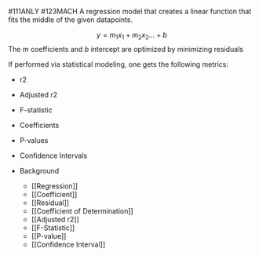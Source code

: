 #111ANLY #123MACH 
A regression model that creates a linear function that fits the middle of the given datapoints.

$$y = m_{1}x_{1} + m_{2}x_{2} ... + b$$
The *m* coefficients and *b* intercept are optimized by minimizing residuals

If performed via statistical modeling, one gets the following metrics:
- r2
- Adjusted r2
- F-statistic
- Coefficients
- P-values
- Confidence Intervals

- Background
	- [[Regression]]
	- [[Coefficient]]
	- [[Residual]]
	- [[Coefficient of Determination]]
	- [[Adjusted r2]]
	- [[F-Statistic]]
	- [[P-value]]
	- [[Confidence Interval]]